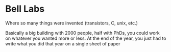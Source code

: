 # Bell Labs

Where so many things were invented (transistors, C, unix, etc.)

Basically a big building with 2000 people, half with PhDs, you could work on whatever you wanted more or less. At the end of the year, you just had to write what you did that year on a single sheet of paper